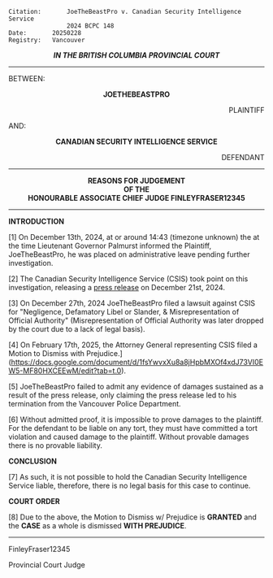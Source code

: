     Citation:       JoeTheBeastPro v. Canadian Security Intelligence Service
                	2024 BCPC 148
  	Date:		20250228
  	Registry:	Vancouver

<p align="center"><b><i>
				IN THE BRITISH COLUMBIA PROVINCIAL COURT
</b></i>

---

BETWEEN:
<p align="center"><b>		JOETHEBEASTPRO				</b>
<p align="right">		PLAINTIFF
<p>				AND:
<p align="center"><b>		CANADIAN SECURITY INTELLIGENCE SERVICE			</b>
<p align="right">		DEFENDANT

---
	
<p align="center"><b>		
				REASONS FOR JUDGEMENT
<br>				OF THE
<br>				HONOURABLE ASSOCIATE CHIEF JUDGE FINLEYFRASER12345

</b>

---

**INTRODUCTION**

[1] On December 13th, 2024, at or around 14:43 (timezone unknown) the at the time Lieutenant Governor Palmurst informed the Plaintiff, JoeTheBeastPro, he was placed on administrative leave pending further investigation. 

[2] The Canadian Security Intelligence Service (CSIS) took point on this investigation, releasing a [press release](https://drive.google.com/file/d/1RNt7NNzP_gVCOlYPYCe_MWp9KFmRIO0-/view) on December 21st, 2024. 

[3] On December 27th, 2024 JoeTheBeastPro filed a lawsuit against CSIS for "Negligence, Defamatory Libel or Slander, & Misrepresentation of Official Authority" (Misrepresentation of Official Authority was later dropped by the court due to a lack of legal basis).

[4] On February 17th, 2025, the Attorney General representing CSIS filed a Motion to Dismiss with Prejudice.](https://docs.google.com/document/d/1fsYwvxXu8a8jHpbMXOf4xdJ73VI0EW5-MF80HXCEEwM/edit?tab=t.0).

[5] JoeTheBeastPro failed to admit any evidence of damages sustained as a result of the press release, only claiming the press release led to his termination from the Vancouver Police Department.

[6] Without admitted proof, it is impossible to prove damages to the plaintiff. For the defendant to be liable on any tort, they must have committed a tort violation and caused damage to the plaintiff. Without provable damages there is no provable liability. 

**CONCLUSION**

[7] As such, it is not possible to hold the Canadian Security Intelligence Service liable, therefore, there is no legal basis for this case to continue.

**COURT ORDER**

[8] Due to the above, the Motion to Dismiss w/ Prejudice is **GRANTED** and the **CASE** as a whole is dismissed **WITH PREJUDICE**.

---

FinleyFraser12345
	
Provincial Court Judge
